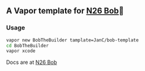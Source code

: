 ## A Vapor template for [N26 Bob](https://github.com/n26/bob)👷

### Usage

```bash
vapor new BobTheBuilder tamplate=JanC/bob-template
cd BobTheBuilder
vapor xcode
```

Docs are at [N26 Bob](https://github.com/n26/bob)


